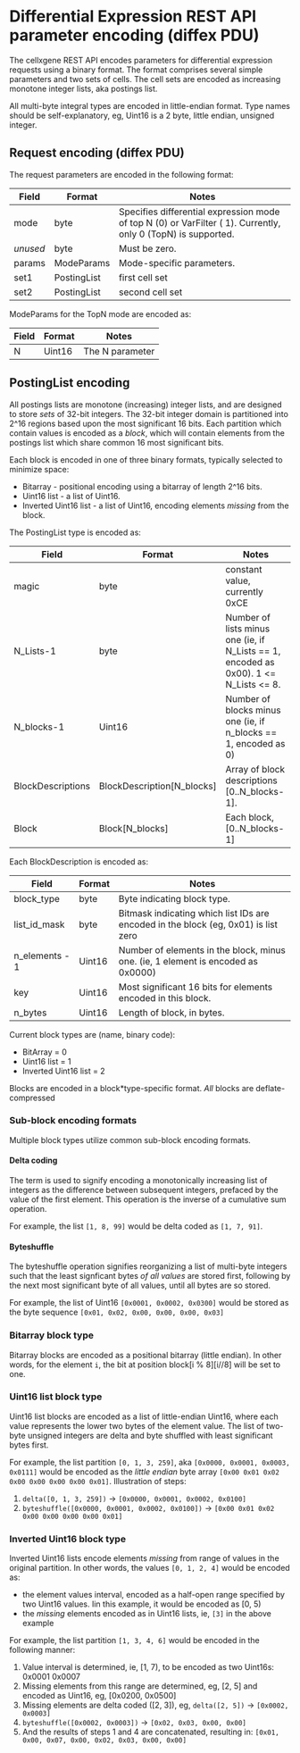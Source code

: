 # Differential Expression REST API parameter encoding (diffex PDU)

The cellxgene REST API encodes parameters for differential expression requests using
a binary format. The format comprises several simple parameters and two sets of cells. The
cell sets are encoded as increasing monotone integer lists, aka postings list.

All multi-byte integral types are encoded in little-endian format. Type names should be self-explanatory,
eg, Uint16 is a 2 byte, little endian, unsigned integer.

## Request encoding (diffex PDU)

The request parameters are encoded in the following format:

| Field    | Format      | Notes                                                                                                         |
| -------- | ----------- | ------------------------------------------------------------------------------------------------------------- |
| mode     | byte        | Specifies differential expression mode of top N (0) or VarFilter ( 1). Currently, only 0 (TopN) is supported. |
| _unused_ | byte        | Must be zero.                                                                                                 |
| params   | ModeParams  | Mode-specific parameters.                                                                                     |
| set1     | PostingList | first cell set                                                                                                |
| set2     | PostingList | second cell set                                                                                               |

ModeParams for the TopN mode are encoded as:

| Field | Format | Notes           |
| ----- | ------ | --------------- |
| N     | Uint16 | The N parameter |

## PostingList encoding

All postings lists are monotone (increasing) integer lists, and are designed to store _sets_ of 32-bit
integers. The 32-bit integer domain is partitioned into 2^16 regions based upon the most significant
16 bits. Each partition which contain values is encoded as a _block_, which will contain elements
from the postings list which share common 16 most significant bits.

Each block is encoded in one of three binary formats, typically selected to minimize space:

- Bitarray - positional encoding using a bitarray of length 2^16 bits.
- Uint16 list - a list of Uint16.
- Inverted Uint16 list - a list of Uint16, encoding elements _missing_ from the block.

The PostingList type is encoded as:

| Field             | Format                     | Notes                                                                                |
| ----------------- | -------------------------- | ------------------------------------------------------------------------------------ |
| magic             | byte                       | constant value, currently 0xCE                                                       |
| N_Lists-1         | byte                       | Number of lists minus one (ie, if N_Lists == 1, encoded as 0x00). 1 <= N_Lists <= 8. |
| N_blocks-1        | Uint16                     | Number of blocks minus one (ie, if n_blocks == 1, encoded as 0)                      |
| BlockDescriptions | BlockDescription[N_blocks] | Array of block descriptions [0..N_blocks-1].                                         |
| Block             | Block[N_blocks]            | Each block, [0..N_blocks-1]                                                          |

Each BlockDescription is encoded as:

| Field          | Format | Notes                                                                              |
| -------------- | ------ | ---------------------------------------------------------------------------------- |
| block_type     | byte   | Byte indicating block type.                                                        |
| list_id_mask   | byte   | Bitmask indicating which list IDs are encoded in the block (eg, 0x01) is list zero |
| n_elements - 1 | Uint16 | Number of elements in the block, minus one. (ie, 1 element is encoded as 0x0000)   |
| key            | Uint16 | Most significant 16 bits for elements encoded in this block.                       |
| n_bytes        | Uint16 | Length of block, in bytes.                                                         |

Current block types are (name, binary code):

- BitArray = 0
- Uint16 list = 1
- Inverted Uint16 list = 2

Blocks are encoded in a block*type-specific format. *All* blocks are deflate-compressed

### Sub-block encoding formats

Multiple block types utilize common sub-block encoding formats.

#### Delta coding

The term is used to signify encoding a monotonically increasing list of integers as the difference
between subsequent integers, prefaced by the value of the first element. This operation is the inverse
of a cumulative sum operation.

For example, the list `[1, 8, 99]` would be delta coded as `[1, 7, 91]`.

#### Byteshuffle

The byteshuffle operation signifies reorganizing a list of multi-byte integers such that the
least signficant bytes _of all values_ are stored first, following by the next most significant byte of all values,
until all bytes are so stored.

For example, the list of Uint16 `[0x0001, 0x0002, 0x0300]` would be stored as the byte sequence `[0x01, 0x02, 0x00, 0x00, 0x00, 0x03]`

### Bitarray block type

Bitarray blocks are encoded as a positional bitarray (little endian). In other words, for the element `i`, the
bit at position block[i % 8][i//8] will be set to one.

### Uint16 list block type

Uint16 list blocks are encoded as a list of little-endian Uint16, where each value represents the lower two bytes of the
element value. The list of two-byte unsigned integers are delta and byte shuffled with least significant bytes first.

For example, the list partition `[0, 1, 3, 259]`, aka `[0x0000, 0x0001, 0x0003, 0x0111]` would be encoded as the
_little endian_ byte array `[0x00 0x01 0x02 0x00 0x00 0x00 0x00 0x01]`. Illustration of steps:

1. `delta([0, 1, 3, 259])` -> `[0x0000, 0x0001, 0x0002, 0x0100]`
2. `byteshuffle([0x0000, 0x0001, 0x0002, 0x0100])` -> `[0x00 0x01 0x02 0x00 0x00 0x00 0x00 0x01]`

### Inverted Uint16 block type

Inverted Uint16 lists encode elements _missing_ from range of values in the original partition. In other words, the
values `[0, 1, 2, 4]` would be encoded as:

- the element values interval, encoded as a half-open range specified by two Uint16 values. Iin this example, it would be encoded as [0, 5)
- the _missing_ elements encoded as in Uint16 lists, ie, `[3]` in the above example

For example, the list partition `[1, 3, 4, 6]` would be encoded in the following manner:

1. Value interval is determined, ie, [1, 7), to be encoded as two Uint16s: 0x0001 0x0007
2. Missing elements from this range are determined, eg, [2, 5] and encoded as Uint16, eg, [0x0200, 0x0500]
3. Missing elements are delta coded ([2, 3]), eg, `delta([2, 5])` -> `[0x0002, 0x0003]`
4. `byteshuffle([0x0002, 0x0003])` -> `[0x02, 0x03, 0x00, 0x00]`
5. And the results of steps 1 and 4 are concatenated, resulting in: `[0x01, 0x00, 0x07, 0x00, 0x02, 0x03, 0x00, 0x00]`
